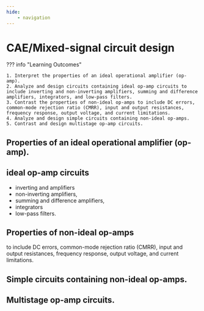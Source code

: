 ```yaml
---
hide:
    - navigation
---
```

# CAE/Mixed-signal circuit design

??? info "Learning Outcomes"

    1. Interpret the properties of an ideal operational amplifier (op-amp).
    2. Analyze and design circuits containing ideal op-amp circuits to include inverting and non-inverting amplifiers, summing and difference amplifiers, integrators, and low-pass filters.
    3. Contrast the properties of non-ideal op-amps to include DC errors, common-mode rejection ratio (CMRR), input and output resistances, frequency response, output voltage, and current limitations.
    4. Analyze and design simple circuits containing non-ideal op-amps.
    5. Contrast and design multistage op-amp circuits.

## Properties of an ideal operational amplifier (op-amp).

## ideal op-amp circuits

- inverting and amplifiers
- non-inverting amplifiers, 
- summing and difference amplifiers, 
- integrators 
- low-pass filters.

## Properties of non-ideal op-amps

to include DC errors, common-mode rejection ratio (CMRR), input and output resistances, frequency response, output voltage, and current limitations.

## Simple circuits containing non-ideal op-amps.

## Multistage op-amp circuits.